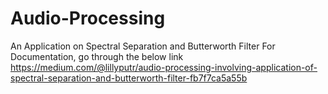 # Audio-Processing
 An Application on Spectral Separation and Butterworth Filter
For Documentation, go through the below link
https://medium.com/@lillyputr/audio-processing-involving-application-of-spectral-separation-and-butterworth-filter-fb7f7ca5a55b
